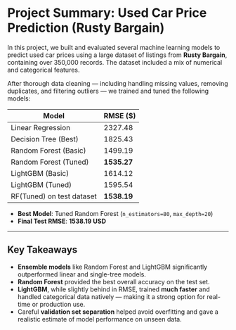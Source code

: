 # Project Summary: Used Car Price Prediction (Rusty Bargain)

In this project, we built and evaluated several machine learning models to predict used car prices using a large dataset of listings from **Rusty Bargain**, containing over 350,000 records. The dataset included a mix of numerical and categorical features.

After thorough data cleaning — including handling missing values, removing duplicates, and filtering outliers — we trained and tuned the following models:


| Model                   |  RMSE ($)          | 
|------------------------|---------------------|
| Linear Regression       | 2327.48             |
| Decision Tree (Best)    | 1825.43             | 
| Random Forest (Basic)   | 1499.19             |
| Random Forest (Tuned)   | **1535.27**         | 
| LightGBM (Basic)        | 1614.12             | 
| LightGBM (Tuned)        | 1595.54             | 
| RF(Tuned) on test dataset| **1538.19**     | 



-  **Best Model**: Tuned Random Forest (`n_estimators=80`, `max_depth=20`)  
-  **Final Test RMSE**: **1538.19 USD**

---

## Key Takeaways

- **Ensemble models** like Random Forest and LightGBM significantly outperformed linear and single-tree models.
- **Random Forest** provided the best overall accuracy on the test set.
- **LightGBM**, while slightly behind in RMSE, trained **much faster** and handled categorical data natively — making it a strong option for real-time or production use.
- Careful **validation set separation** helped avoid overfitting and gave a realistic estimate of model performance on unseen data.